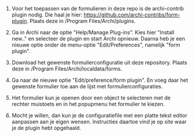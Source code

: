 1. Voor het toepassen van de formulieren in deze repo is de archi-contrib plugin nodig.  Die haal je hier:
https://github.com/archi-contribs/form-plugin.  Plaats deze in /Program Files/Archi/plugins.

2. Ga in Archi  naar de optie "Help/Manage Plug-ins". Kies hier "Install new.." en selecteer de plugin en start Archi opnieuw. 
 Daarna heb je een nieuwe optie onder de menu-optie "Edit/Preferences", namelijk "form plugin".

3. Download  het gewenste formulierconfiguratie uit deze repository. Plaats deze in /Program Files/Archi/localdata/forms.

4.  Ga naar de nieuwe optie "Edit/preference/form plugin". En voeg daar het gewenste formulier toe aan de lijst met formulierconfiguraties.
  
5. Het formulier kun je openen door een object te selecteren met de rechter muistoets en in het popupmenu het formulier te kiezen.
   
6.  Mocht je willen, dan kun je de configuratiefile met een platte tekst editor aanpassen aan je eigen wensen. Instructies daartoe vind je op site waar je de plugin hebt opgehaald.   

